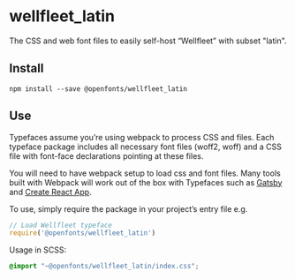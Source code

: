
# wellfleet_latin

The CSS and web font files to easily self-host “Wellfleet” with subset "latin".

## Install

`npm install --save @openfonts/wellfleet_latin`

## Use

Typefaces assume you’re using webpack to process CSS and files. Each typeface
package includes all necessary font files (woff2, woff) and a CSS file with
font-face declarations pointing at these files.

You will need to have webpack setup to load css and font files. Many tools built
with Webpack will work out of the box with Typefaces such as [Gatsby](https://github.com/gatsbyjs/gatsby)
and [Create React App](https://github.com/facebookincubator/create-react-app).

To use, simply require the package in your project’s entry file e.g.

```javascript
// Load Wellfleet typeface
require('@openfonts/wellfleet_latin')
```

Usage in SCSS:
```scss
@import "~@openfonts/wellfleet_latin/index.css";
```
